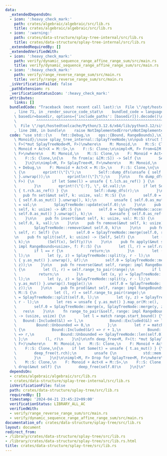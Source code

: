 ```yaml
---
data:
  _extendedDependsOn:
  - icon: ':heavy_check_mark:'
    path: crates/algebraic/algebraic/src/lib.rs
    title: crates/algebraic/algebraic/src/lib.rs
  - icon: ':warning:'
    path: crates/data-structure/splay-tree-internal/src/lib.rs
    title: crates/data-structure/splay-tree-internal/src/lib.rs
  _extendedRequiredBy: []
  _extendedVerifiedWith:
  - icon: ':heavy_check_mark:'
    path: verify/dynamic_sequence_range_affine_range_sum/src/main.rs
    title: verify/dynamic_sequence_range_affine_range_sum/src/main.rs
  - icon: ':heavy_check_mark:'
    path: verify/range_reverse_range_sum/src/main.rs
    title: verify/range_reverse_range_sum/src/main.rs
  _isVerificationFailed: false
  _pathExtension: rs
  _verificationStatusIcon: ':heavy_check_mark:'
  attributes:
    links: []
  bundledCode: "Traceback (most recent call last):\n  File \"/opt/hostedtoolcache/Python/3.12.6/x64/lib/python3.12/site-packages/onlinejudge_verify/documentation/build.py\"\
    , line 71, in _render_source_code_stat\n    bundled_code = language.bundle(stat.path,\
    \ basedir=basedir, options={'include_paths': [basedir]}).decode()\n          \
    \         ^^^^^^^^^^^^^^^^^^^^^^^^^^^^^^^^^^^^^^^^^^^^^^^^^^^^^^^^^^^^^^^^^^^^^^^^^^^^^^^^^\n\
    \  File \"/opt/hostedtoolcache/Python/3.12.6/x64/lib/python3.12/site-packages/onlinejudge_verify/languages/rust.py\"\
    , line 288, in bundle\n    raise NotImplementedError\nNotImplementedError\n"
  code: "use std::{\n    fmt::Debug,\n    ops::{Bound, RangeBounds},\n};\n\nuse algebraic::{Act,\
    \ Monoid};\nuse splay_tree_internal::SplayTreeNode;\n\npub struct SplayTree<M,\
    \ F>(*mut SplayTreeNode<M, F>)\nwhere\n    M: Monoid,\n    M::S: Clone,\n    F:\
    \ Monoid + Act<X = M::S>,\n    F::S: Clone;\n\nimpl<M, F> From<&[M::S]> for SplayTree<M,\
    \ F>\nwhere\n    M: Monoid,\n    M::S: Clone,\n    F: Monoid + Act<X = M::S>,\n\
    \    F::S: Clone,\n{\n    fn from(a: &[M::S]) -> Self {\n        Self(SplayTreeNode::build(a))\n\
    \    }\n}\n\nimpl<M, F> SplayTree<M, F>\nwhere\n    M: Monoid,\n    M::S: Clone\
    \ + Debug,\n    F: Monoid + Act<X = M::S>,\n    F::S: Clone,\n{\n    pub fn dump(&self)\
    \ {\n        eprint!(\"[\");\n        Self::dump_dfs(unsafe { self.0.as_ref()\
    \ }.unwrap());\n        eprintln!(\"]\");\n    }\n\n    fn dump_dfs(t: &SplayTreeNode<M,\
    \ F>) {\n        if let Some(l) = unsafe { t.lch.as_ref() } {\n            Self::dump_dfs(l);\n\
    \        }\n        eprint!(\"{:?}, \", &t.val);\n        if let Some(r) = unsafe\
    \ { t.rch.as_ref() } {\n            Self::dump_dfs(r);\n        }\n    }\n\n \
    \   pub fn set(&mut self, k: usize, val: M::S) {\n        self.0 = SplayTreeNode::access(unsafe\
    \ { self.0.as_mut() }.unwrap(), k);\n        unsafe { self.0.as_mut() }.unwrap().val\
    \ = val;\n        SplayTreeNode::update(self.0);\n    }\n\n    pub fn get(&mut\
    \ self, k: usize) -> &M::S {\n        self.0 = SplayTreeNode::access(unsafe {\
    \ self.0.as_mut() }.unwrap(), k);\n        &unsafe { self.0.as_ref() }.unwrap().val\n\
    \    }\n\n    pub fn insert(&mut self, k: usize, val: M::S) {\n        SplayTreeNode::insert(&mut\
    \ self.0, k, val);\n    }\n\n    pub fn remove(&mut self, k: usize) -> M::S {\n\
    \        SplayTreeNode::remove(&mut self.0, k)\n    }\n\n    pub fn merge(&mut\
    \ self, r: Self) {\n        self.0 = SplayTreeNode::merge(self.0, r.0);\n    }\n\
    \n    pub fn split(self, k: usize) -> (Self, Self) {\n        let (x, y) = SplayTreeNode::split(self.0,\
    \ k);\n        (Self(x), Self(y))\n    }\n\n    pub fn apply(&mut self, range:\
    \ impl RangeBounds<usize>, f: F::S) {\n        let (l, r) = self.range_to_pair(range);\n\
    \        if l == r {\n            return;\n        }\n        let (x, y) = SplayTreeNode::split(self.0,\
    \ l);\n        let (y, z) = SplayTreeNode::split(y, r - l);\n        SplayTreeNode::propagate(unsafe\
    \ { y.as_mut() }.unwrap(), &f);\n        self.0 = SplayTreeNode::merge(x, SplayTreeNode::merge(y,\
    \ z));\n    }\n\n    pub fn reverse(&mut self, range: impl RangeBounds<usize>)\
    \ {\n        let (l, r) = self.range_to_pair(range);\n        if l == r {\n  \
    \          return;\n        }\n        let (x, y) = SplayTreeNode::split(self.0,\
    \ l);\n        let (y, z) = SplayTreeNode::split(y, r - l);\n        unsafe {\
    \ y.as_mut() }.unwrap().toggle();\n        self.0 = SplayTreeNode::merge(x, SplayTreeNode::merge(y,\
    \ z));\n    }\n\n    pub fn prod(&mut self, range: impl RangeBounds<usize>) ->\
    \ M::S {\n        let (l, r) = self.range_to_pair(range);\n        let (x, y)\
    \ = SplayTreeNode::split(self.0, l);\n        let (y, z) = SplayTreeNode::split(y,\
    \ r - l);\n        let res = unsafe { y.as_mut() }.map_or(M::e(), |v| v.prod.clone());\n\
    \        self.0 = SplayTreeNode::merge(x, SplayTreeNode::merge(y, z));\n     \
    \   res\n    }\n\n    fn range_to_pair(&self, range: impl RangeBounds<usize>)\
    \ -> (usize, usize) {\n        let l = match range.start_bound() {\n         \
    \   Bound::Included(&l) => l,\n            Bound::Excluded(&l) => l + 1,\n   \
    \         Bound::Unbounded => 0,\n        };\n        let r = match range.end_bound()\
    \ {\n            Bound::Included(&r) => r + 1,\n            Bound::Excluded(&r)\
    \ => r,\n            Bound::Unbounded => SplayTreeNode::len(self.0),\n       \
    \ };\n        (l, r)\n    }\n}\n\nfn deep_free<M, F>(t: *mut SplayTreeNode<M,\
    \ F>)\nwhere\n    M: Monoid,\n    M::S: Clone,\n    F: Monoid + Act<X = M::S>,\n\
    \    F::S: Clone,\n{\n    if let Some(t) = unsafe { t.as_mut() } {\n        deep_free(t.lch);\n\
    \        deep_free(t.rch);\n        unsafe {\n            std::mem::drop(Box::from_raw(t));\n\
    \        }\n    }\n}\n\nimpl<M, F> Drop for SplayTree<M, F>\nwhere\n    M: Monoid,\n\
    \    M::S: Clone,\n    F: Monoid + Act<X = M::S>,\n    F::S: Clone,\n{\n    fn\
    \ drop(&mut self) {\n        deep_free(self.0)\n    }\n}\n"
  dependsOn:
  - crates/algebraic/algebraic/src/lib.rs
  - crates/data-structure/splay-tree-internal/src/lib.rs
  isVerificationFile: false
  path: crates/data-structure/splay-tree/src/lib.rs
  requiredBy: []
  timestamp: '2024-04-21 23:45:22+09:00'
  verificationStatus: LIBRARY_ALL_AC
  verifiedWith:
  - verify/range_reverse_range_sum/src/main.rs
  - verify/dynamic_sequence_range_affine_range_sum/src/main.rs
documentation_of: crates/data-structure/splay-tree/src/lib.rs
layout: document
redirect_from:
- /library/crates/data-structure/splay-tree/src/lib.rs
- /library/crates/data-structure/splay-tree/src/lib.rs.html
title: crates/data-structure/splay-tree/src/lib.rs
---
```

